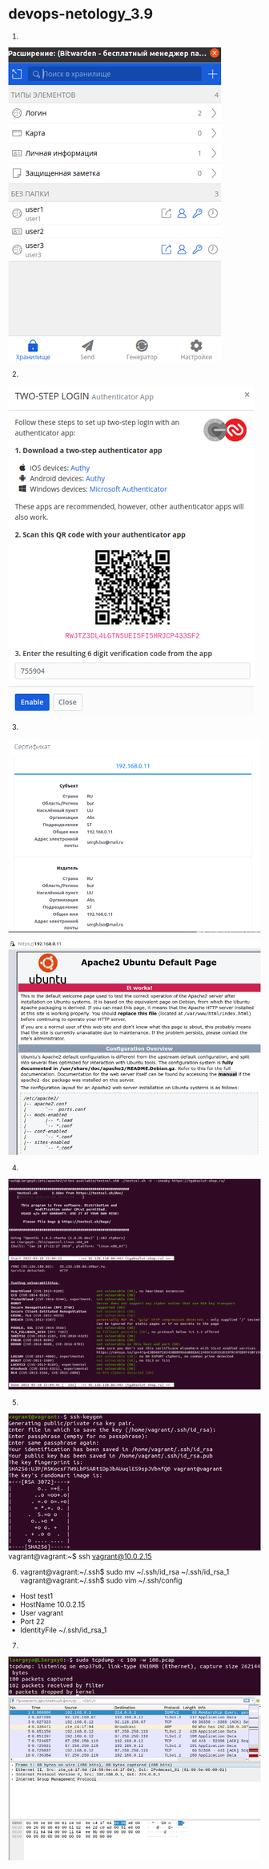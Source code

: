 # devops-netology_3.9  
1. 
![img.png](img.png)  

2. 
![img_1.png](img_1.png)  

3. 
![img_2.png](img_2.png)  

![img_3.png](img_3.png)  

4. 
![img_4.png](img_4.png)  

5. 
![img_7.png](img_7.png)  
vagrant@vagrant:~$ ssh vagrant@10.0.2.15  

6. vagrant@vagrant:~/.ssh$ sudo mv ~/.ssh/id_rsa ~/.ssh/id_rsa_1  
vagrant@vagrant:~/.ssh$ sudo vim ~/.ssh/config  
- Host test1
- HostName 10.0.2.15  
- User vagrant  
- Port 22  
- IdentityFile ~/.ssh/id_rsa_1  

7. 
![img_5.png](img_5.png)  
![img_6.png](img_6.png)  